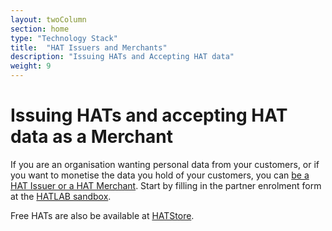 ```yaml
---
layout: twoColumn
section: home
type: "Technology Stack"
title:  "HAT Issuers and Merchants"
description: "Issuing HATs and Accepting HAT data"
weight: 9
---
```


# Issuing HATs and accepting HAT data as a Merchant

If you are an organisation wanting personal data from your customers, or if you want to monetise the data you hold of your customers, you can [be a HAT Issuer or a HAT Merchant](https://www.hubofallthings.com/econmodel/). Start by filling in the partner enrolment form  at the [HATLAB sandbox](https://www.hat-lab.org/sandbox/).

Free HATs are also be available at [HATStore](https://hatdex.org/hatstore/).
